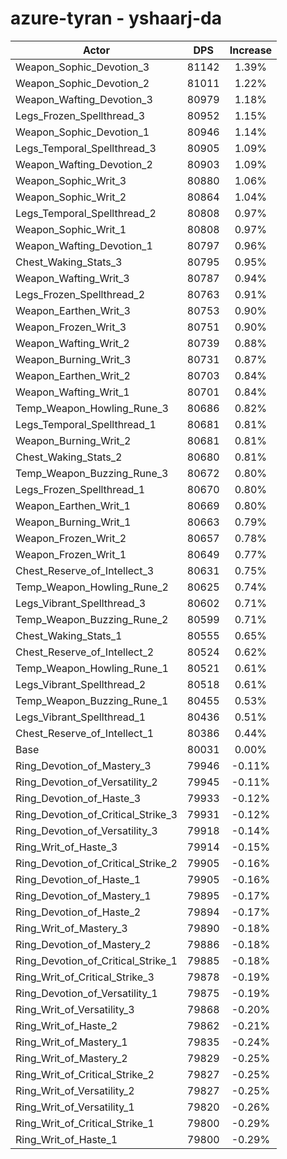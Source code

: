 # azure-tyran - yshaarj-da
| Actor | DPS | Increase |
|---|:---:|:---:|
|Weapon_Sophic_Devotion_3|81142|1.39%|
|Weapon_Sophic_Devotion_2|81011|1.22%|
|Weapon_Wafting_Devotion_3|80979|1.18%|
|Legs_Frozen_Spellthread_3|80952|1.15%|
|Weapon_Sophic_Devotion_1|80946|1.14%|
|Legs_Temporal_Spellthread_3|80905|1.09%|
|Weapon_Wafting_Devotion_2|80903|1.09%|
|Weapon_Sophic_Writ_3|80880|1.06%|
|Weapon_Sophic_Writ_2|80864|1.04%|
|Legs_Temporal_Spellthread_2|80808|0.97%|
|Weapon_Sophic_Writ_1|80808|0.97%|
|Weapon_Wafting_Devotion_1|80797|0.96%|
|Chest_Waking_Stats_3|80795|0.95%|
|Weapon_Wafting_Writ_3|80787|0.94%|
|Legs_Frozen_Spellthread_2|80763|0.91%|
|Weapon_Earthen_Writ_3|80753|0.90%|
|Weapon_Frozen_Writ_3|80751|0.90%|
|Weapon_Wafting_Writ_2|80739|0.88%|
|Weapon_Burning_Writ_3|80731|0.87%|
|Weapon_Earthen_Writ_2|80703|0.84%|
|Weapon_Wafting_Writ_1|80701|0.84%|
|Temp_Weapon_Howling_Rune_3|80686|0.82%|
|Legs_Temporal_Spellthread_1|80681|0.81%|
|Weapon_Burning_Writ_2|80681|0.81%|
|Chest_Waking_Stats_2|80680|0.81%|
|Temp_Weapon_Buzzing_Rune_3|80672|0.80%|
|Legs_Frozen_Spellthread_1|80670|0.80%|
|Weapon_Earthen_Writ_1|80669|0.80%|
|Weapon_Burning_Writ_1|80663|0.79%|
|Weapon_Frozen_Writ_2|80657|0.78%|
|Weapon_Frozen_Writ_1|80649|0.77%|
|Chest_Reserve_of_Intellect_3|80631|0.75%|
|Temp_Weapon_Howling_Rune_2|80625|0.74%|
|Legs_Vibrant_Spellthread_3|80602|0.71%|
|Temp_Weapon_Buzzing_Rune_2|80599|0.71%|
|Chest_Waking_Stats_1|80555|0.65%|
|Chest_Reserve_of_Intellect_2|80524|0.62%|
|Temp_Weapon_Howling_Rune_1|80521|0.61%|
|Legs_Vibrant_Spellthread_2|80518|0.61%|
|Temp_Weapon_Buzzing_Rune_1|80455|0.53%|
|Legs_Vibrant_Spellthread_1|80436|0.51%|
|Chest_Reserve_of_Intellect_1|80386|0.44%|
|Base|80031|0.00%|
|Ring_Devotion_of_Mastery_3|79946|-0.11%|
|Ring_Devotion_of_Versatility_2|79945|-0.11%|
|Ring_Devotion_of_Haste_3|79933|-0.12%|
|Ring_Devotion_of_Critical_Strike_3|79931|-0.12%|
|Ring_Devotion_of_Versatility_3|79918|-0.14%|
|Ring_Writ_of_Haste_3|79914|-0.15%|
|Ring_Devotion_of_Critical_Strike_2|79905|-0.16%|
|Ring_Devotion_of_Haste_1|79905|-0.16%|
|Ring_Devotion_of_Mastery_1|79895|-0.17%|
|Ring_Devotion_of_Haste_2|79894|-0.17%|
|Ring_Writ_of_Mastery_3|79890|-0.18%|
|Ring_Devotion_of_Mastery_2|79886|-0.18%|
|Ring_Devotion_of_Critical_Strike_1|79885|-0.18%|
|Ring_Writ_of_Critical_Strike_3|79878|-0.19%|
|Ring_Devotion_of_Versatility_1|79875|-0.19%|
|Ring_Writ_of_Versatility_3|79868|-0.20%|
|Ring_Writ_of_Haste_2|79862|-0.21%|
|Ring_Writ_of_Mastery_1|79835|-0.24%|
|Ring_Writ_of_Mastery_2|79829|-0.25%|
|Ring_Writ_of_Critical_Strike_2|79827|-0.25%|
|Ring_Writ_of_Versatility_2|79827|-0.25%|
|Ring_Writ_of_Versatility_1|79820|-0.26%|
|Ring_Writ_of_Critical_Strike_1|79800|-0.29%|
|Ring_Writ_of_Haste_1|79800|-0.29%|
